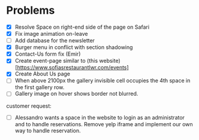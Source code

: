 # Problems
- [x] Resolve Space on right-end side of the page on Safari
- [x] Fix image animation on-leave
- [ ] Add database for the newsletter
- [x] Burger menu in conflict with section shadowing
- [x] Contact-Us form fix (Emir)
- [x] Create event-page similar to (this website)[https://www.sofiasrestaurantlwr.com/events]
- [x] Create About Us page
- [ ] When above 2100px the gallery invisible cell occupies the 4th space in the first gallery row.
- [ ] Gallery image on hover shows border not blurred.

customer request:
- [ ] Alessandro wants a space in the website to login as an administrator
    and to handle reservations. Remove yelp iframe and implement our own
    way to handle reservation.
